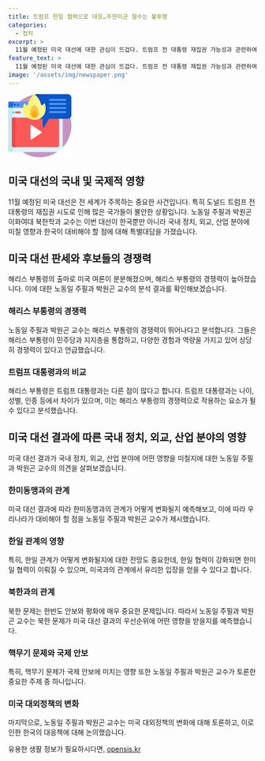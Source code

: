 ```yaml
---
title: 트럼프 한일 협력으로 대응…주한미군 철수는 불투명
categories:
  - 정치
excerpt: >
  11월 예정된 미국 대선에 대한 관심이 뜨겁다. 트럼프 전 대통령 재집권 가능성과 관련하여 우리나라의 대처 방안을 논의하는 특별대담이 진행됐는데, 바이든과 해리스 부통령의 경쟁력, 한일 관계 복원으로 인한 영향, 트럼프 2기 정부의 대외정책 변화 등이 주목되었다. 트럼프 2기 정부의 가능성, 북한 문제에 대한 대응, 그리고 트럼프 2기 정부가 우리에게 미칠 영향 등이 논의되었다. 트럼프 전 대통령과 바이든 대통령의 성격, 정책, 대외정책 차이 등을 분석하며 우리의 대응 방안을 모색해야 한다.
feature_text: >
  11월 예정된 미국 대선에 대한 관심이 뜨겁다. 트럼프 전 대통령 재집권 가능성과 관련하여 우리나라의 대처 방안을 논의하는 특별대담이 진행됐는데, 바이든과 해리스 부통령의 경쟁력, 한일 관계 복원으로 인한 영향, 트럼프 2기 정부의 대외정책 변화 등이 주목되었다. 트럼프 2기 정부의 가능성, 북한 문제에 대한 대응, 그리고 트럼프 2기 정부가 우리에게 미칠 영향 등이 논의되었다. 트럼프 전 대통령과 바이든 대통령의 성격, 정책, 대외정책 차이 등을 분석하며 우리의 대응 방안을 모색해야 한다.
image: '/assets/img/newspaper.png'
---
```


<p><img src="/assets/img/news.png" alt="rentncar 속보" /></p>

<h2>미국 대선의 국내 및 국제적 영향</h2>

<p data-ke-size="size16">11월 예정된 미국 대선은 전 세계가 주목하는 중요한 사건입니다. 특히 도널드 트럼프 전 대통령의 재집권 시도로 인해 많은 국가들이 불안한 상황입니다. 노동일 주필과 박원곤 이화여대 북한학과 교수는 이번 대선이 한국뿐만 아니라 국내 정치, 외교, 산업 분야에 미칠 영향과 한국이 대비해야 할 점에 대해 특별대담을 가졌습니다.</p>

<h2>미국 대선 판세와 후보들의 경쟁력</h2>

<p data-ke-size="size16">해리스 부통령의 출마로 미국 여론이 분분해졌으며, 해리스 부통령의 경쟁력이 높아졌습니다. 이에 대한 노동일 주필과 박원곤 교수의 분석 결과를 확인해보겠습니다.</p>

<h3>해리스 부통령의 경쟁력</h3>

<p data-ke-size="size16">노동일 주필과 박원곤 교수는 해리스 부통령의 경쟁력이 뛰어나다고 분석합니다. 그들은 해리스 부통령이 민주당과 지지층을 통합하고, 다양한 경험과 역량을 가지고 있어 상당히 경쟁력이 있다고 언급했습니다.</p>

<h3>트럼프 대통령과의 비교</h3>

<p data-ke-size="size16">해리스 부통령은 트럼프 대통령과는 다른 점이 많다고 합니다. 트럼프 대통령과는 나이, 성별, 인종 등에서 차이가 있으며, 이는 해리스 부통령의 경쟁력으로 작용하는 요소가 될 수 있다고 분석했습니다.</p>

<h2>미국 대선 결과에 따른 국내 정치, 외교, 산업 분야의 영향</h2>

<p data-ke-size="size16">미국 대선 결과가 국내 정치, 외교, 산업 분야에 어떤 영향을 미칠지에 대한 노동일 주필과 박원곤 교수의 의견을 살펴보겠습니다.</p>

<h3>한미동맹과의 관계</h3>

<p data-ke-size="size16">미국 대선 결과에 따라 한미동맹과의 관계가 어떻게 변화될지 예측해보고, 이에 따라 우리나라가 대비해야 할 점을 노동일 주필과 박원곤 교수가 제시했습니다.</p>

<h3>한일 관계의 영향</h3>

<p data-ke-size="size16">특히, 한일 관계가 어떻게 변화될지에 대한 전망도 중요한데, 한일 협력이 강화되면 한미일 협력이 이뤄질 수 있으며, 미국과의 관계에서 유리한 입장을 얻을 수 있다고 합니다.</p>

<h3>북한과의 관계</h3>

<p data-ke-size="size16">북한 문제는 한반도 안보와 평화에 매우 중요한 문제입니다. 따라서 노동일 주필과 박원곤 교수는 북한 문제가 미국 대선 결과의 우선순위에 어떤 영향을 받을지를 예측했습니다.</p>

<h3>핵무기 문제와 국제 안보</h3>

<p data-ke-size="size16">특히, 핵무기 문제가 국제 안보에 미치는 영향 또한 노동일 주필과 박원곤 교수가 토론한 중요한 주제 중 하나입니다.</p>

<h3>미국 대외정책의 변화</h3>

<p data-ke-size="size16">마지막으로, 노동일 주필과 박원곤 교수는 미국 대외정책의 변화에 대해 토론하고, 이로 인한 한국의 대응책에 대해 논의했습니다.</p>
유용한 생활 정보가 필요하시다면, <a href="https://opensis.kr" rel="dofollow">opensis.kr</a>


